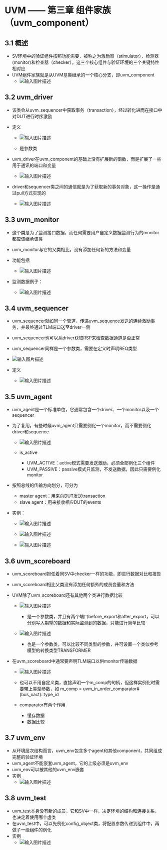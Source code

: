 # UVM —— 第三章 组件家族（uvm_component）
## 3.1 概述
- SV环境中的验证组件按照功能需要，被称之为激励器（stimulator），检测器(monitor)和检查器（checker）。这三个核心组件与验证环境的三个关键特性相对应
- UVM组件家族就是从UVM基类继承的一个核心分支，即uvm_component
	- ![输入图片描述](http://www.ninglixin.com/wp-content/uploads/2022/07/%E5%BE%AE%E4%BF%A1%E6%88%AA%E5%9B%BE_20220707162153.png)

## 3.2 uvm_driver

- 该类会从uvm_sequencer中获取事务（transaction），经过转化进而在接口中对DUT进行时序激励
- 定义
	- ![输入图片描述](http://www.ninglixin.com/wp-content/uploads/2022/07/%E5%BE%AE%E4%BF%A1%E6%88%AA%E5%9B%BE_20220707162828.png)

	- 是参数类

- uvm_driver在uvm_component的基础上没有扩展新的函数，而是扩展了一些用于通讯的端口和变量
	- ![输入图片描述](http://www.ninglixin.com/wp-content/uploads/2022/07/%E5%BE%AE%E4%BF%A1%E6%88%AA%E5%9B%BE_20220707163028.png)

- driver和sequencer类之间的通信就是为了获取新的事务对象，这一操作是通过pull方式实现的
	- ![输入图片描述](http://www.ninglixin.com/wp-content/uploads/2022/07/%E5%BE%AE%E4%BF%A1%E6%88%AA%E5%9B%BE_20220707163036.png)

## 3.3 uvm_monitor
- 这个类是为了监测接口数据，而任何需要用户自定义数据监测行为的monitor都应该继承该类
- uvm_monitor与它的父类相比，没有添加任何新的方法和变量
- 功能包括
	- ![输入图片描述](http://www.ninglixin.com/wp-content/uploads/2022/07/%E5%BE%AE%E4%BF%A1%E6%88%AA%E5%9B%BE_20220707163422.png)

- 监测数据例子：
	- ![输入图片描述](http://www.ninglixin.com/wp-content/uploads/2022/07/%E5%BE%AE%E4%BF%A1%E6%88%AA%E5%9B%BE_20220707163442.png)

## 3.4 uvm_sequencer
- uvm_sequencer就如同一个管道，传递uvm_sequence发送的连续激励事务，并最终通过TLM端口送至driver一侧
- uvm_sequencer也可以从driver获取RSP来检查数据通道是否正常
- uvm_sequencer同样是一个参数类，需要在定义时声明REQ类型
- ![输入图片描述](http://www.ninglixin.com/wp-content/uploads/2022/07/%E5%BE%AE%E4%BF%A1%E6%88%AA%E5%9B%BE_20220707164137.png)

- 定义
	- ![输入图片描述](http://www.ninglixin.com/wp-content/uploads/2022/07/%E5%BE%AE%E4%BF%A1%E6%88%AA%E5%9B%BE_20220707164154.png)

## 3.5 uvm_agent
- uvm_agent是一个标准单位，它通常包含一个driver、一个monitor以及一个sequencer
- 为了复用，有些时候uvm_agent只需要例化一个monitor，而不需要例化driver和sequence
	- ![输入图片描述](http://www.ninglixin.com/wp-content/uploads/2022/07/%E5%BE%AE%E4%BF%A1%E6%88%AA%E5%9B%BE_20220707164425.png)

	- is_active
		- UVM_ACTIVE：active模式需要发送激励，必须全部例化三个组件
		- UVM_PASSIVE：passive模式只监测，不发送数据，因此只需要例化monitor

- 按照总线的传输方向划分，可分为
	- master agent：用来向DUT发送transaction
	- slave agent：用来接收相应DUT的events
- 实例：
	- ![输入图片描述](http://www.ninglixin.com/wp-content/uploads/2022/07/%E5%BE%AE%E4%BF%A1%E6%88%AA%E5%9B%BE_20220707164437.png)

	- ![输入图片描述](http://www.ninglixin.com/wp-content/uploads/2022/07/%E5%BE%AE%E4%BF%A1%E6%88%AA%E5%9B%BE_20220707164449.png)

	- ![输入图片描述](http://www.ninglixin.com/wp-content/uploads/2022/07/%E5%BE%AE%E4%BF%A1%E6%88%AA%E5%9B%BE_20220707164457.png)

## 3.6 uvm_scoreboard
- uvm_scoreboard担任着同SV中checker一样的功能，即进行数据对比和报告
- uvm_scoreboard相比父类没有添加任何额外的成员变量和方法
- UVM除了uvm_scoreboard还有其他两个类进行数据比较
	- ![输入图片描述](http://www.ninglixin.com/wp-content/uploads/2022/07/%E5%BE%AE%E4%BF%A1%E6%88%AA%E5%9B%BE_20220707171000.png)

		- 是一个参数类，并且有两个端口before_export和after_export，可以分别写入期望的数据和实际监测到的数据，只能进行简单比较

	- ![输入图片描述](http://www.ninglixin.com/wp-content/uploads/2022/07/%E5%BE%AE%E4%BF%A1%E6%88%AA%E5%9B%BE_20220707171009.png)

		- 也是一个参数类，可以比较不同类型的参数，并可设置一个类似参考模型的转换类型TRANSFORMER

- 在uvm_scoreboard中通常要声明TLM端口以供monitor传输数据
	- ![输入图片描述](http://www.ninglixin.com/wp-content/uploads/2022/07/%E5%BE%AE%E4%BF%A1%E6%88%AA%E5%9B%BE_20220707171019.png)

	- 也可以不用自定义类，直接声明一个m_comp的句柄，但这样实例化时需要带上类型参数，如 m_comp = uvm_in_order_comparator#(bus_xact)::type_id
	- comparator有两个作用
		- 缓存数据
		- 数据比较

## 3.7 uvm_env
- 从环境层次结构而言，uvm_env包含多个agent和其他component，共同组成完整的验证环境
- uvm_agent不能嵌套uvm_agent，它的上级必须是uvm_env
- uvm_env可以被其他的uvm_env嵌套
- 实例
	- ![输入图片描述](http://www.ninglixin.com/wp-content/uploads/2022/07/%E5%BE%AE%E4%BF%A1%E6%88%AA%E5%9B%BE_20220707171814.png)

## 3.8 uvm_test
- uvm_test本身没有新的成员，它和SV中一样，决定环境的结构和连接关系，也决定着使用哪个虚类
- 在uvm_test中，可以先例化config_object类，将配置参数传递到组件中，再做子一级组件的例化
- 实例
	- ![输入图片描述](http://www.ninglixin.com/wp-content/uploads/2022/07/%E5%BE%AE%E4%BF%A1%E6%88%AA%E5%9B%BE_20220707172000.png)


